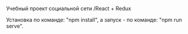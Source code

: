 Учебный проект социальной сети /React + Redux

Установка по команде: "npm install", а запуск - по команде: "npm run serve".



